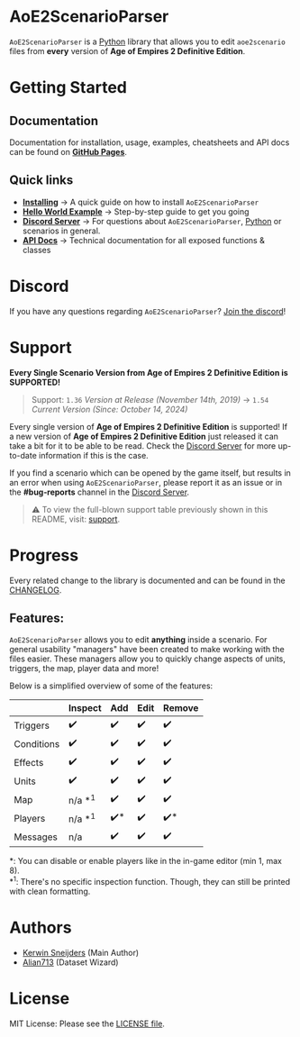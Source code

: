 # AoE2ScenarioParser

`AoE2ScenarioParser` is a [Python] library that allows you to edit `aoe2scenario` files from **every** version of 
 **Age of Empires 2 Definitive Edition**.

[Python]: https://www.python.org/

# Getting Started

## Documentation

Documentation for installation, usage, examples, cheatsheets and API docs can be found on **[GitHub Pages]**.

[GitHub Pages]: https://ksneijders.github.io/AoE2ScenarioParser/

## Quick links

- **[Installing]** → A quick guide on how to install `AoE2ScenarioParser`
- **[Hello World Example]** → Step-by-step guide to get you going
- **[Discord Server]** → For questions about `AoE2ScenarioParser`, [Python] or scenarios in general. 
- **[API Docs]** → Technical documentation for all exposed functions & classes

[Installing]: https://ksneijders.github.io/AoE2ScenarioParser/installation/
[Hello World Example]: https://ksneijders.github.io/AoE2ScenarioParser/hello_world/
[Discord Server]: https://discord.gg/DRUtmugXT3
[API Docs]: https://ksneijders.github.io/AoE2ScenarioParser/api_docs/aoe2_scenario/

# Discord

If you have any questions regarding `AoE2ScenarioParser`? [Join the discord]!

[Join the discord]: https://discord.gg/DRUtmugXT3

# Support

**Every Single Scenario Version from Age of Empires 2 Definitive Edition is SUPPORTED!** 

> Support: `1.36` _Version at Release (November 14th, 2019)_ → `1.54` _Current Version (Since: October 14, 2024)_

Every single version of **Age of Empires 2 Definitive Edition** is supported! 
If a new version of **Age of Empires 2 Definitive Edition** just released it can take a bit for it to be able to be read. 
Check the [Discord Server] for more up-to-date information if this is the case.

If you find a scenario which can be opened by the game itself, but results in an error when using `AoE2ScenarioParser`, 
please report it as an issue or in the **#bug‑reports** channel in the [Discord Server].

> ⚠️ To view the full-blown support table previously shown in this README, visit: [support]. 

[support]: https://github.com/KSneijders/AoE2ScenarioParser/blob/master/resources/md/support.md

# Progress

Every related change to the library is documented and can be found in the [CHANGELOG].

[changelog]: https://github.com/KSneijders/AoE2ScenarioParser/blob/dev/CHANGELOG.md

## Features:

`AoE2ScenarioParser` allows you to edit **anything** inside a scenario. 
For general usability "managers" have been created to make working with the files easier. 
These managers allow you to quickly change aspects of units, triggers, the map, player data and more!

Below is a simplified overview of some of the features:

|            | Inspect           | Add | Edit | Remove |
|------------|-------------------|-----|------|--------|
| Triggers   | ✔️                | ✔️  | ✔️   | ✔️     |
| Conditions | ✔️                | ✔️  | ✔️   | ✔️     |
| Effects    | ✔️                | ✔️  | ✔️   | ✔️     |
| Units      | ✔️                | ✔️  | ✔️   | ✔️     |
| Map        | n/a *<sup>1</sup> | ✔️  | ✔️   | ✔️     |
| Players    | n/a *<sup>1</sup> | ✔️* | ✔️   | ✔️*    |
| Messages   | n/a               | ✔️  | ✔️   | ✔️     |

*: You can disable or enable players like in the in-game editor (min 1, max 8).  
*<sup>1</sup>: There's no specific inspection function. Though, they can still be printed with clean formatting.

# Authors

- [Kerwin Sneijders](https://github.com/KSneijders) (Main Author)
- [Alian713](https://github.com/Divy1211) (Dataset Wizard)

# License

MIT License: Please see the [LICENSE file].

[license file]: https://github.com/KSneijders/AoE2ScenarioParser/blob/dev/LICENSE
